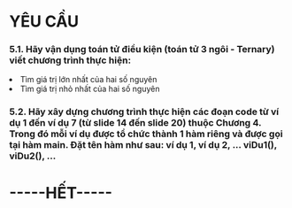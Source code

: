 <h1>YÊU CẦU</h1>
<h3>5.1. Hãy vận dụng toán tử điều kiện (toán tử 3 ngôi - Ternary) viết chương trình thực hiện:</h3>
<li>Tìm giá trị lớn nhất của hai số nguyên</li>
<li>Tìm giá trị nhỏ nhất của hai số nguyên</li>
<h3>5.2. Hãy xây dựng chương trình thực hiện các đoạn code từ ví dụ 1 đến ví dụ 7 (từ slide 14 đến slide 20) thuộc Chương 4. Trong đó mỗi ví dụ được tổ chức thành 1 hàm riêng và được gọi tại hàm main. Đặt tên hàm như sau: ví dụ 1, ví dụ 2, ...  viDu1(), viDu2(), ...
<h1>-----HẾT-----</h1>
